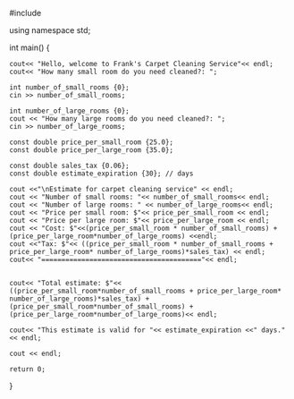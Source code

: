 #include <iostream>

using namespace std;

int main() {
    
    cout<< "Hello, welcome to Frank's Carpet Cleaning Service"<< endl;
    cout<< "How many small room do you need cleaned?: ";
    
    int number_of_small_rooms {0};
    cin >> number_of_small_rooms;
    
    int number_of_large_rooms {0};
    cout << "How many large rooms do you need cleaned?: ";
    cin >> number_of_large_rooms;
    
    const double price_per_small_room {25.0};
    const double price_per_large_room {35.0};
    
    const double sales_tax {0.06};
    const double estimate_expiration {30}; // days
    
    cout <<"\nEstimate for carpet cleaning service" << endl;
    cout << "Number of small rooms: "<< number_of_small_rooms<< endl;
    cout << "Number of large rooms: " << number_of_large_rooms<< endl;
    cout << "Price per small room: $"<< price_per_small_room << endl;
    cout << "Price per large room: $"<< price_per_large_room << endl;
    cout << "Cost: $"<<(price_per_small_room * number_of_small_rooms) + (price_per_large_room*number_of_large_rooms) <<endl;
    cout <<"Tax: $"<< ((price_per_small_room * number_of_small_rooms + price_per_large_room* number_of_large_rooms)*sales_tax) << endl;
    cout<< "========================================"<< endl;
    
    
    cout<< "Total estimate: $"<< ((price_per_small_room*number_of_small_rooms + price_per_large_room* number_of_large_rooms)*sales_tax) + (price_per_small_room*number_of_small_rooms) + (price_per_large_room*number_of_large_rooms)<< endl;
    
    cout<< "This estimate is valid for "<< estimate_expiration <<" days."<< endl;
    
    cout << endl;
    
    return 0;
    
}
